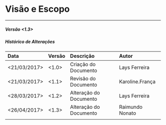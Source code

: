 # Visão e Escopo

---

##### Versão &lt;1.3&gt;

##### **Histórico de Alterações**

| **Data** | **Versão** | **Descrição** | **Autor** |
| :--- | :--- | :--- | :--- |
| &lt;21/03/2017&gt; | &lt;1.0&gt; | Criação do Documento | Lays Ferreira |
| &lt;21/03/2017&gt; | &lt;1.1&gt; | Revisão do Documento | Karoline.França |
| &lt;28/03/2017&gt; | &lt;1.2&gt; | Alteração do Documento | Lays Ferreira |
| &lt;26/04/2017&gt; | &lt;1.3&gt; | Alteração do Documento | Raimundo Nonato |
|  |  |  |  |



